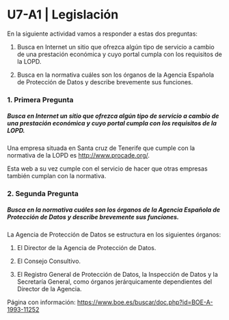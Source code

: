 # U7-A1 | Legislación

En la siguiente actividad vamos a responder a estas dos preguntas:

1. Busca en Internet un sitio que ofrezca algún tipo de servicio a cambio de una prestación económica y cuyo portal cumpla con los requisitos de la LOPD.

1. Busca en la normativa cuáles son los órganos de la Agencia Española de Protección de Datos y describe brevemente sus funciones.

### 1. Primera Pregunta

##### Busca en Internet un sitio que ofrezca algún tipo de servicio a cambio de una prestación económica y cuyo portal cumpla con los requisitos de la LOPD.

Una empresa situada en Santa cruz de Tenerife que cumple con la normativa de la LOPD es http://www.procade.org/.

Esta web a su vez cumple con el servicio de hacer que otras empresas también cumplan con la normativa.

### 2. Segunda Pregunta

##### Busca en la normativa cuáles son los órganos de la Agencia Española de Protección de Datos y describe brevemente sus funciones.


La Agencia de Protección de Datos se estructura en los siguientes órganos:

1. El Director de la Agencia de Protección de Datos.

1. El Consejo Consultivo.

1. El Registro General de Protección de Datos, la Inspección de Datos y la Secretaría General, como órganos jerárquicamente dependientes del Director de la Agencia.


Página con información: https://www.boe.es/buscar/doc.php?id=BOE-A-1993-11252

